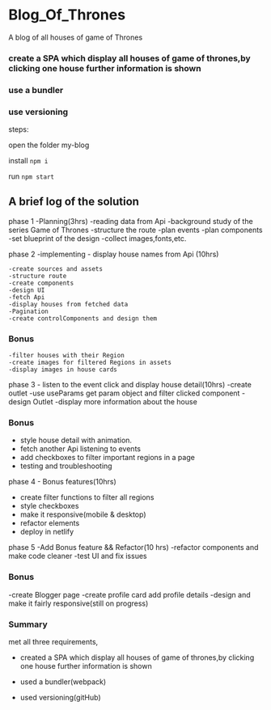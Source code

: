 # Blog_Of_Thrones

A blog of all houses of game of Thrones

### create a SPA which display all houses of game of thrones,by clicking one house further information is shown

### use a bundler

### use versioning

steps:

open the folder my-blog

install `npm i `

run `npm start`

## A brief log of the solution

phase 1 -Planning(3hrs)
-reading data from Api
-background study of the series Game of Thrones
-structure the route
-plan events
-plan components
-set blueprint of the design
-collect images,fonts,etc.

phase 2 -implementing - display house names from Api (10hrs)

    -create sources and assets
    -structure route
    -create components
    -design UI
    -fetch Api
    -display houses from fetched data
    -Pagination
    -create controlComponents and design them

### Bonus

    -filter houses with their Region
    -create images for filtered Regions in assets
    -display images in house cards

phase 3 - listen to the event click and display house detail(10hrs)
-create outlet
-use useParams get param object and filter clicked component
-design Outlet
-display more information about the house

### Bonus

- style house detail with animation.
- fetch another Api listening to events
- add checkboxes to filter important regions in a page
- testing and troubleshooting

phase 4 - Bonus features(10hrs)

- create filter functions to filter all regions
- style checkboxes
- make it responsive(mobile & desktop)
- refactor elements
- deploy in netlify

phase 5 -Add Bonus feature && Refactor(10 hrs)
-refactor components and make code cleaner
-test UI and fix issues

### Bonus

-create Blogger page
-create profile card add profile details
-design and make it fairly responsive(still on progress)

### Summary

met all three requirements,

- created a SPA which display all houses of game of thrones,by clicking one house further information is shown

- used a bundler(webpack)

- used versioning(gitHub)
